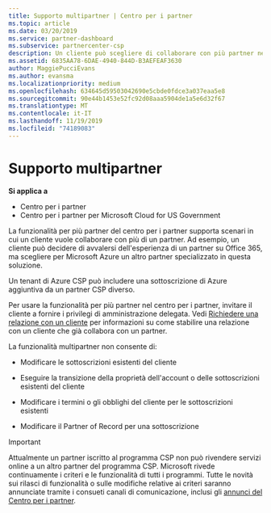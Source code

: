 ```yaml
---
title: Supporto multipartner | Centro per i partner
ms.topic: article
ms.date: 03/20/2019
ms.service: partner-dashboard
ms.subservice: partnercenter-csp
description: Un cliente può scegliere di collaborare con più partner nel programma Cloud Solution Provider specializzati in servizi diversi.
ms.assetid: 6835AA78-6DAE-4940-844D-B3AEFEAF3630
author: MaggiePucciEvans
ms.author: evansma
ms.localizationpriority: medium
ms.openlocfilehash: 634645d59503042690e5cbde0fdce3a037eaa5e8
ms.sourcegitcommit: 90e44b1453e52fc92d08aaa5904de1a5e6d32f67
ms.translationtype: MT
ms.contentlocale: it-IT
ms.lasthandoff: 11/19/2019
ms.locfileid: "74189083"
---
```

# <a name="multi-partner-support"></a>Supporto multipartner

**Si applica a**

-  Centro per i partner
-  Centro per i partner per Microsoft Cloud for US Government

La funzionalità per più partner del centro per i partner supporta scenari in cui un cliente vuole collaborare con più di un partner. Ad esempio, un cliente può decidere di avvalersi dell'esperienza di un partner su Office 365, ma scegliere per Microsoft Azure un altro partner specializzato in questa soluzione. 

Un tenant di Azure CSP può includere una sottoscrizione di Azure aggiuntiva da un partner CSP diverso.

Per usare la funzionalità per più partner nel centro per i partner, invitare il cliente a fornire i privilegi di amministrazione delegata. Vedi [Richiedere una relazione con un cliente](request-a-relationship-with-a-customer.md) per informazioni su come stabilire una relazione con un cliente che già collabora con un partner.

La funzionalità multipartner non consente di:

- Modificare le sottoscrizioni esistenti del cliente

- Eseguire la transizione della proprietà dell'account o delle sottoscrizioni esistenti del cliente

- Modificare i termini o gli obblighi del cliente per le sottoscrizioni esistenti

- Modificare il Partner of Record per una sottoscrizione

> [!IMPORTANT]  
> Attualmente un partner iscritto al programma CSP non può rivendere servizi online a un altro partner del programma CSP. Microsoft rivede continuamente i criteri e le funzionalità di tutti i programmi. Tutte le novità sui rilasci di funzionalità o sulle modifiche relative ai criteri saranno annunciate tramite i consueti canali di comunicazione, inclusi gli [annunci del Centro per i partner](https://partner.microsoft.com/pcv/announcements).






